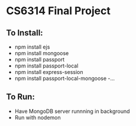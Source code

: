 # CS6314 Final Project

## To Install:
- npm install ejs
- npm install mongoose
- npm install passport
- npm install passport-local
- npm install express-session
- npm install passport-local-mongoose
-...

## To Run: 
- Have MongoDB server runnning in background
- Run with nodemon